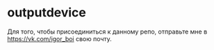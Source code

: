 # outputdevice
Для того, чтобы присоединиться к данному репо, отправьте мне в https://vk.com/igor_boi свою почту.

